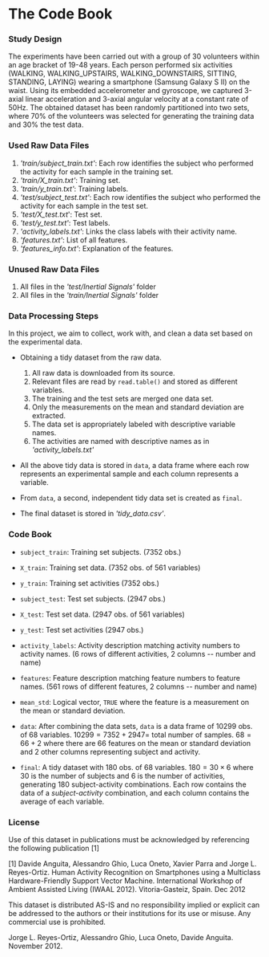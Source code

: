 # The Code Book

### Study Design

The experiments have been carried out with a group of 30 volunteers within an age bracket of 19-48 years. Each person performed six activities (WALKING, WALKING_UPSTAIRS, WALKING_DOWNSTAIRS, SITTING, STANDING, LAYING) wearing a smartphone (Samsung Galaxy S II) on the waist. Using its embedded accelerometer and gyroscope, we captured 3-axial linear acceleration and 3-axial angular velocity at a constant rate of 50Hz. The obtained dataset has been randomly partitioned into two sets, where 70% of the volunteers was selected for generating the training data and 30% the test data. 



### Used Raw Data Files

1. *'train/subject_train.txt'*: Each row identifies the subject who performed the activity for each sample in the training set.
2. *'train/X_train.txt'*: Training set.
3. *'train/y_train.txt'*: Training labels.
4. *'test/subject_test.txt'*: Each row identifies the subject who performed the activity for each sample in the test set.
5. *'test/X_test.txt*': Test set.
6. *'test/y_test.txt'*: Test labels.
7. *'activity_labels.txt'*: Links the class labels with their activity name.
8. *'features.txt'*: List of all features. 
9. *'features_info.txt'*: Explanation of the features.



### Unused Raw Data Files

1. All files in the *'test/Inertial Signals'* folder
2. All files in the *'train/Inertial Signals'* folder



### Data Processing Steps

In this project, we aim to collect, work with, and clean a data set based on the experimental data.

- Obtaining a tidy dataset from the raw data.
  1. All raw data is downloaded from its source.
  2. Relevant files are read by `read.table()` and stored as different variables. 
  3. The training and the test sets are merged one data set.
  4. Only the measurements on the mean and standard deviation are extracted.
  5. The data set is appropriately labeled with descriptive variable names.
  6. The activities are named with descriptive names as in *'activity_labels.txt'*

- All the above tidy data is stored in `data`, a data frame where each row represents an experimental sample and each column represents a variable.
- From `data`, a second, independent tidy data set is created as `final`. 
- The final dataset is stored in *'tidy_data.csv'*.



### Code Book

- `subject_train`: Training set subjects. ($7352$ obs.)
- `X_train`: Training set data. ($7352$ obs. of  $561$ variables)
- `y_train`: Training set activities ($7352$ obs.)
- `subject_test`: Test set subjects. ($2947$ obs.)
- `X_test`: Test set data. ($2947$ obs. of  $561$ variables)
- `y_test`: Test set activities ($2947$ obs.)
- `activity_labels`: Activity description matching activity numbers to activity names. ($6$ rows of different activities, $2$ columns -- number and name)
- `features`: Feature description matching feature numbers to feature names. ($561$ rows of different features, $2$ columns -- number and name)
- `mean_std`: Logical vector, `TRUE` where the feature is a measurement on the mean or standard deviation. 

- `data`: After combining the data sets, `data` is a data frame of $10299$ obs. of  $68$ variables. $10299 = 7352+2947=$ total number of samples. $68 = 66+2$ where there are $66$ features on the mean or standard deviation and $2$ other columns representing subject and activity.
-  `final`: A tidy dataset with $180$ obs. of  $68$ variables. $180 = 30\times6$ where $30$ is the number of subjects and $6$ is the number of activities, generating $180$ subject-activity combinations. Each row contains the data of a *subject-activity* combination, and each column contains the average of each variable.



### License
Use of this dataset in publications must be acknowledged by referencing the following publication [1] 

[1] Davide Anguita, Alessandro Ghio, Luca Oneto, Xavier Parra and Jorge L. Reyes-Ortiz. Human Activity Recognition on Smartphones using a Multiclass Hardware-Friendly Support Vector Machine. International Workshop of Ambient Assisted Living (IWAAL 2012). Vitoria-Gasteiz, Spain. Dec 2012

This dataset is distributed AS-IS and no responsibility implied or explicit can be addressed to the authors or their institutions for its use or misuse. Any commercial use is prohibited.

Jorge L. Reyes-Ortiz, Alessandro Ghio, Luca Oneto, Davide Anguita. November 2012.
